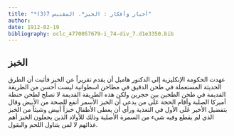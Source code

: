 ```yaml
---
title: "*أخبار وأفكار : الخبز*. المقتبس 7(3)"
author: 
date: 1912-02-19
bibliography: oclc_4770057679-i_74-div_7.d1e3350.bib
---
```




##  الخبز 


 عهدت الحكومة الإنكليزية إلى الدكتور هاميل أن يقدم تقريراً عن الخبز فأثبت أن الطرق الحديثة المستعملة في طحن الدقيق في مطاحن اسطوانية ليست أحسن من الطريقة القديمة في طحن الطحين بين حجرين ولكن هذه الطريقة القديمة لا تصلح لطحن حنطة أميركا الصلبة وأقام الحجة عَلَى من يدعي أن الخبز الأسمر أنفع للصحة من الأبيض وقال بتفضيل الأخير عَلَى الأول في التغذية ورأي أن يعطى الأطفال خبزاً أبيض وشيئاً من الخبز الذي لم يقطع وفيه شيء من السمرة الأصلية وذلك للأولاد الذين يجعلون الخبز أهم غذائهم لا لمن يتناول اللحم والبقول. 
